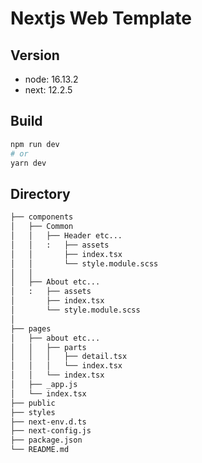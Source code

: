 # Nextjs Web Template

## Version

- node: 16.13.2
- next: 12.2.5

## Build

```bash
npm run dev
# or
yarn dev
```

## Directory

```bash
├── components
│   ├── Common
│   │   ├── Header etc...
│   │   :   ├── assets
│   │       ├── index.tsx
│   │       └── style.module.scss     
│   │
│   ├── About etc... 
│   :   ├── assets
│       ├── index.tsx
│       └── style.module.scss  
│
├── pages 
│   ├── about etc...
│   │   ├── parts
│   │   │   ├── detail.tsx
│   │   │   └── index.tsx
│   │   └── index.tsx
│   ├── _app.js
│   └── index.tsx
├── public
├── styles
├── next-env.d.ts
├── next-config.js
├── package.json
└── README.md
```



